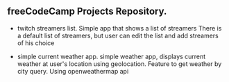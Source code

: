 ## freeCodeCamp Projects Repository. 

- twitch streamers list.
  Simple app that shows a list of streamers
  There is a default list of streamers, but user can edit the list and add streamers of his choice 

- simple current weather app.
  simple weather app, displays current weather at user's location using geolocation. Feature to get weather by city query. 
  Using openweathermap api 
